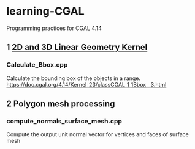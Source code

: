 # learning-CGAL
Programming practices for CGAL 4.14
## 1 [2D and 3D Linear Geometry Kernel](https://github.com/louiemay/learning-CGAL/tree/main/2D%20and%203D%20Linear%20Geometry%20Kernel)
### Calculate_Bbox.cpp
Calculate the bounding box of the objects in a range. https://doc.cgal.org/4.14/Kernel_23/classCGAL_1_1Bbox__3.html

## 2 Polygon mesh processing
### compute_normals_surface_mesh.cpp
Compute the output unit normal vector for vertices and faces of surface mesh

